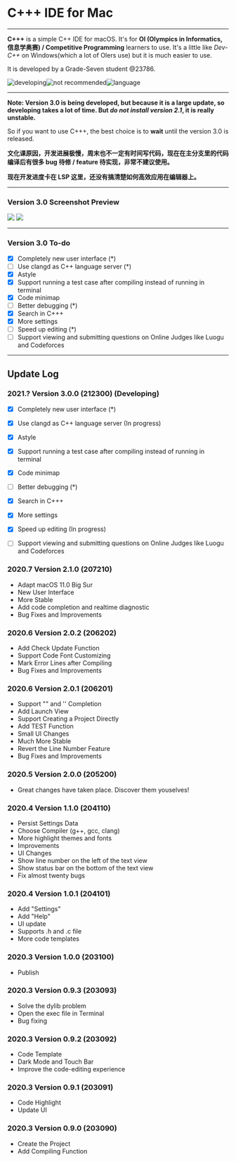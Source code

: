 # C+++ IDE for Mac

----

**C+++** is a simple C++ IDE for macOS. It's for **OI (Olympics in Informatics, 信息学奥赛) / Competitive Programming** learners to use. It's a little like _Dev-C++_ on Windows(which a lot of OIers use) but it is much easier to use.

It is developed by a Grade-Seven student @23786.

![developing](https://img.shields.io/badge/C%2B%2B%2B%203.0-Developing-brightgreen.svg)![not recommended](https://img.shields.io/badge/C%2B%2B%2B%202.1.0-Not%20Recommended-orangered.svg)![language](https://img.shields.io/badge/Language-English-blue.svg)

---


**Note: Version 3.0 is being developed, but because it is a large update, so developing takes a lot of time. But **_do not install version 2.1_**, it is really unstable.**

So if you want to use C+++, the best choice is to **wait** until the version 3.0 is released.

**文化课原因，开发进展极慢，周末也不一定有时间写代码，现在在主分支里的代码编译后有很多 bug 待修 / feature 待实现，非常不建议使用。**

**现在开发进度卡在 LSP 这里，还没有搞清楚如何高效应用在编辑器上。**

----

### Version 3.0 Screenshot Preview

![](https://tva1.sinaimg.cn/large/0081Kckwgy1gl60ssvjv0j30uc0lgwur.jpg)
![](https://tva1.sinaimg.cn/large/0081Kckwgy1gl60wqigcdj30z20u0qv5.jpg)

----

### Version 3.0 To-do

- [x] Completely new user interface (*)
- [ ] Use clangd as C++ language server (*)
- [x] Astyle
- [x] Support running a test case after compiling instead of running in terminal
- [x] Code minimap
- [ ] Better debugging (*)
- [x] Search in C+++
- [x] More settings
- [ ] Speed up editing (*)
- [ ] Support viewing and submitting questions on Online Judges like Luogu and Codeforces

----


<!--The website of this project (version 2.1) is at [http://www.cpppide.ml](http://www.cpppide.ml).

----

##  C+++ IDE 2.1 for macOS

[![2-1-0-Welcome.png](https://i.postimg.cc/t44BQKT8/2-1-0-Welcome.png)](https://postimg.cc/w7nXDbDk)

> C+++ is an open source C++ IDE on macOS Platform, which is for C++ learners to use. Supports Dark Mode and Touch Bar. You needn't create a Xcode project to compile C++ file or compile a C++ file in the Terminal, all the things are done in the C+++ App.

## A C++ IDE on macOS for beginners
- Developed by a Grade-Six student 23786.
- Website: https://23786.github.io/Cppp-IDE/
- Download version 2.1.0: https://github.com/23786/Cppp-IDE/releases/download/v2.1.0/C+++_2_1_0.dmg.zip

[![2-1-0-Code-Editing.png](https://i.postimg.cc/zfVjcTBh/2-1-0-Code-Editing.png)](https://postimg.cc/SXbCX2cQ)

## Install g++
- Open terminal, and type "g++", press enter, and there should be a dialog box "Install Xcode g++", install it, about 2~5 minutes later the installation process will be completed and then you can use C+++.
- Of course, you can choose your compiler. You can choose between g++, gcc and clang. You can also set the compiler to "python", "swift" or other compilers, but that is not recommended. -->

## Update Log
### 2021.? Version 3.0.0 (212300) **(Developing)**
- [x] Completely new user interface (*)
- [x] Use clangd as C++ language server (In progress)
- [x] Astyle
- [x] Support running a test case after compiling instead of running in terminal
- [x] Code minimap
- [ ] Better debugging (*)
- [x] Search in C+++
- [x] More settings
- [x] Speed up editing (In progress)
- [ ] Support viewing and submitting questions on Online Judges like Luogu and Codeforces


### 2020.7 Version 2.1.0 (207210)
- Adapt macOS 11.0 Big Sur
- New User Interface
- More Stable
- Add code completion and realtime diagnostic
- Bug Fixes and Improvements

### 2020.6 Version 2.0.2 (206202)
- Add Check Update Function
- Support Code Font Customizing
- Mark Error Lines after Compiling
- Bug Fixes and Improvements

### 2020.6 Version 2.0.1 (206201)
- Support "" and '' Completion
- Add Launch View
- Support Creating a Project Directly
- Add TEST Function
- Small UI Changes
- Much More Stable
- Revert the Line Number Feature
- Bug Fixes and Improvements

### 2020.5 Version 2.0.0 (205200)
- Great changes have taken place. Discover them youselves!

### 2020.4 Version 1.1.0 (204110)
- Persist Settings Data
- Choose Compiler (g++, gcc, clang)
- More highlight themes and fonts
- Improvements
- UI Changes
- Show line number on the left of the text view
- Show status bar on the bottom of the text view
- Fix almost twenty bugs

### 2020.4 Version 1.0.1 (204101)
- Add "Settings"
- Add "Help"
- UI update
- Supports .h and .c file
- More code templates

### 2020.3 Version 1.0.0 (203100)
- Publish

### 2020.3 Version 0.9.3 (203093)
- Solve the dylib problem
- Open the exec file in Terminal
- Bug fixing

### 2020.3 Version 0.9.2 (203092)
- Code Template
- Dark Mode and Touch Bar
- Improve the code-editing experience

### 2020.3 Version 0.9.1 (203091)
- Code Highlight
- Update UI

### 2020.3 Version 0.9.0 (203090)
- Create the Project
- Add Compiling Function
